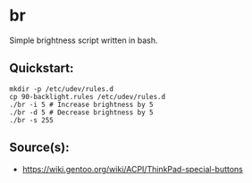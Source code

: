 # br
Simple brightness script written in bash.

## Quickstart:

```
mkdir -p /etc/udev/rules.d
cp 90-backlight.rules /etc/udev/rules.d
./br -i 5 # Increase brightness by 5
./br -d 5 # Decrease brightness by 5
./br -s 255 
```

## Source(s):
- https://wiki.gentoo.org/wiki/ACPI/ThinkPad-special-buttons
```
